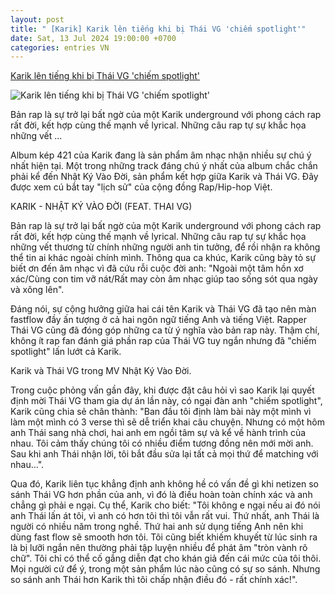 ```yaml
---
layout: post
title: " [Karik] Karik lên tiếng khi bị Thái VG 'chiếm spotlight'"
date: Sat, 13 Jul 2024 19:00:00 +0700
categories: entries VN
---
```

[Karik lên tiếng khi bị Thái VG 'chiếm spotlight'](https://kenh14.vn/karik-len-tieng-khi-bi-thai-vg-chiem-spotlight-20240713104212142.chn)

![Karik lên tiếng khi bị Thái VG 'chiếm spotlight'](https://kenh14cdn.com/zoom/600_315/203336854389633024/2024/7/13/photo1720842006365-1720842006557229442266.jpg)

Bản rap là sự trở lại bất ngờ của một Karik underground với phong cách rap rất đời, kết hợp cùng thế mạnh về lyrical. Những câu rap tự sự khắc họa những vết ...

Album kép 421 của Karik đang là sản phẩm âm nhạc nhận nhiều sự chú ý nhất hiện tại. Một trong những track đáng chú ý nhất của album chắc chắn phải kể đến Nhật Ký Vào Đời, sản phẩm kết hợp giữa Karik và Thái VG. Đây được xem cú bắt tay "lịch sử" của cộng đồng Rap/Hip-hop Việt.

KARIK - NHẬT KÝ VÀO ĐỜI (FEAT. THAI VG)

Bản rap là sự trở lại bất ngờ của một Karik underground với phong cách rap rất đời, kết hợp cùng thế mạnh về lyrical. Những câu rap tự sự khắc họa những vết thương từ chính những người anh tin tưởng, để rồi nhận ra không thể tin ai khác ngoài chính mình. Thông qua ca khúc, Karik cũng bày tỏ sự biết ơn đến âm nhạc vì đã cứu rỗi cuộc đời anh: "Ngoài một tâm hồn xơ xác/Cùng con tim vỡ nát/Rất may còn âm nhạc giúp tao sống sót qua ngày và xông lên".



Đáng nói, sự cộng hưởng giữa hai cái tên Karik và Thái VG đã tạo nên màn fastflow đầy ấn tượng ở cả hai ngôn ngữ tiếng Anh và tiếng Việt. Rapper Thái VG cũng đã đóng góp những ca từ ý nghĩa vào bản rap này. Thậm chí, không ít rap fan đánh giá phần rap của Thái VG tuy ngắn nhưng đã "chiếm spotlight" lấn lướt cả Karik.

Karik và Thái VG trong MV Nhật Ký Vào Đời.

Trong cuộc phỏng vấn gần đây, khi được đặt câu hỏi vì sao Karik lại quyết định mời Thái VG tham gia dự án lần này, có ngại đàn anh "chiếm spotlight", Karik cũng chia sẻ chân thành: "Ban đầu tôi định làm bài này một mình vì làm một mình có 3 verse thì sẽ dễ triển khai câu chuyện. Nhưng có một hôm anh Thái sang nhà chơi, hai anh em ngồi tâm sự và kể về hành trình của nhau. Tôi cảm thấy chúng tôi có nhiều điểm tương đồng nên mới mời anh. Sau khi anh Thái nhận lời, tôi bắt đầu sửa lại tất cả mọi thứ để matching với nhau...".

Qua đó, Karik liên tục khẳng định anh không hề có vấn đề gì khi netizen so sánh Thái VG hơn phần của anh, vì đó là điều hoàn toàn chính xác và anh chẳng gì phải e ngại. Cụ thể, Karik cho biết: "Tôi không e ngại nếu ai đó nói anh Thái lấn át tôi, vì anh có hơn tôi thì tôi vẫn rất vui. Thứ nhất, anh Thái là người có nhiều năm trong nghề. Thứ hai anh sử dụng tiếng Anh nên khi dùng fast flow sẽ smooth hơn tôi. Tôi cũng biết khiếm khuyết từ lúc sinh ra là bị lưỡi ngắn nên thường phải tập luyện nhiều để phát âm "tròn vành rõ chữ". Tôi chỉ có thể cố gắng diễn đạt cho khán giả đến cái mức của tôi thôi. Mọi người cứ để ý, trong một sản phẩm lúc nào cũng có sự so sánh. Nhưng so sánh anh Thái hơn Karik thì tôi chấp nhận điều đó - rất chính xác!".

